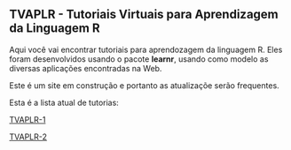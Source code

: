 ## TVAPLR - Tutoriais Virtuais para Aprendizagem da Linguagem R

Aqui você vai encontrar tutoriais para aprendozagem da linguagem R. Eles foram desenvolvidos usando o pacote **learnr**, usando como modelo as diversas aplicações encontradas na Web.

Este é um site em construção e portanto as atualizaçõe serão frequentes.

Esta é a lista atual de tutorias:

[TVAPLR-1](https://tvalr.shinyapps.io/tvalr_01/)

[TVAPLR-2](https://tvalr.shinyapps.io/tvalr_02/)


